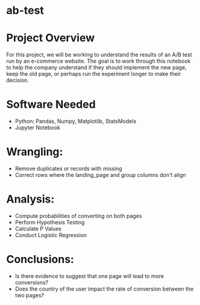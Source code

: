 # ab-test

# Project Overview
For this project, we  will be working to understand the results of an A/B test run by an e-commerce website. The goal is to work through this notebook to help the company understand if they should implement the new page, keep the old page, or perhaps run the experiment longer to make their decision.

# Software Needed
- Python: Pandas, Numpy, Matplotlib, StatsModels
- Jupyter Notebook

# Wrangling:
- Remove duplicates or records with missing 
- Correct rows where the landing_page and group columns don't align

# Analysis:
- Compute probabilities of converting on both pages 
- Perform Hypothesis Testing
- Calculate P Values
- Conduct Logistic Regression

# Conclusions:
- Is there evidence to suggest that one page will lead to more conversions?
- Does the country of the user impact the rate of conversion between the two pages?
